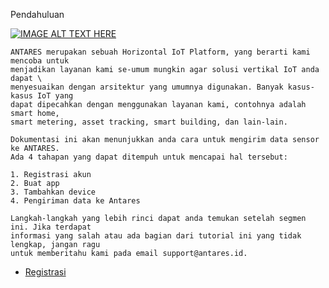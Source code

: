  Pendahuluan

<script src="//unpkg.com/docsify/lib/docsify.min.js"></script>

[![IMAGE ALT TEXT HERE](https://img.youtube.com/vi/YOUTUBE_VIDEO_ID_HERE/0.jpg)](https://www.youtube.com/watch?v=U-8iR2dyX6g)

    ANTARES merupakan sebuah Horizontal IoT Platform, yang berarti kami mencoba untuk 
    menjadikan layanan kami se-umum mungkin agar solusi vertikal IoT anda dapat \
    menyesuaikan dengan arsitektur yang umumnya digunakan. Banyak kasus-kasus IoT yang 
    dapat dipecahkan dengan menggunakan layanan kami, contohnya adalah smart home, 
    smart metering, asset tracking, smart building, dan lain-lain.

    Dokumentasi ini akan menunjukkan anda cara untuk mengirim data sensor ke ANTARES. 
    Ada 4 tahapan yang dapat ditempuh untuk mencapai hal tersebut:

    1. Registrasi akun
    2. Buat app
    3. Tambahkan device
    4. Pengiriman data ke Antares

    Langkah-langkah yang lebih rinci dapat anda temukan setelah segmen ini. Jika terdapat 
    informasi yang salah atau ada bagian dari tutorial ini yang tidak lengkap, jangan ragu
    untuk memberitahu kami pada email support@antares.id.

<!-- index.html -->
<script>
  window.$docsify = {
    loadSidebar: true
    alias: 'regis'
    alias: 'buat app'
    alias: 'device'
    alias: 'kirim'
  }
</script>
<script src="//unpkg.com/docsify/lib/docsify.min.js"></script>
<!-- docs/_sidebar.md -->
* [Registrasi](regis.md)